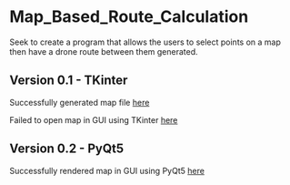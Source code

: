 # Map_Based_Route_Calculation
Seek to create a program that allows the users to select points on a map then have a drone route between them generated.

## Version 0.1 - TKinter
  Successfully generated map file [here](map.html)
  
  Failed to open map in GUI using TKinter [here](tkinter_version.py)

## Version 0.2 - PyQt5
  Successfully rendered map in GUI using PyQt5 [here](PyQt5_version.py)
